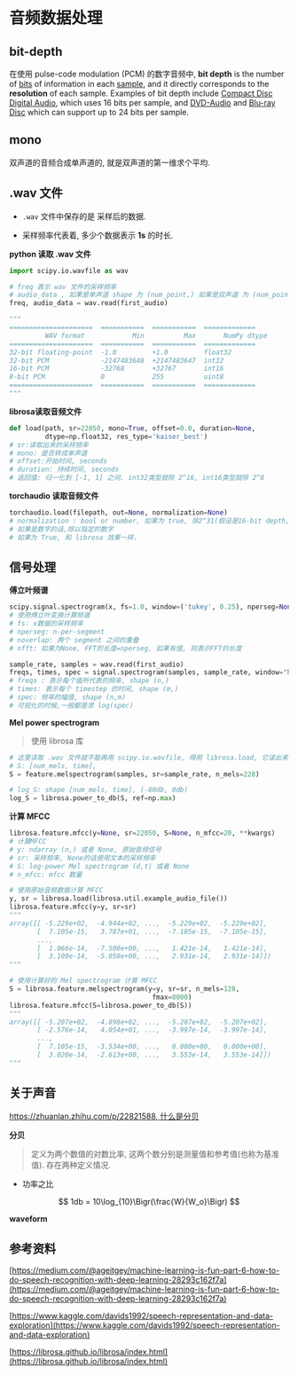 # 音频数据处理



## bit-depth

在使用 pulse-code modulation (PCM) 的数字音频中, **bit depth** is the number of [bits](https://en.wikipedia.org/wiki/Bit) of information in each [sample](https://en.wikipedia.org/wiki/Sampling_(signal_processing)), and it directly corresponds to the **resolution** of each sample. Examples of bit depth include [Compact Disc Digital Audio](https://en.wikipedia.org/wiki/Compact_Disc_Digital_Audio), which uses 16 bits per sample, and [DVD-Audio](https://en.wikipedia.org/wiki/DVD-Audio) and [Blu-ray Disc](https://en.wikipedia.org/wiki/Blu-ray_Disc) which can support up to 24 bits per sample.



## mono

双声道的音频合成单声道的, 就是双声道的第一维求个平均.



## .wav 文件

* `.wav` 文件中保存的是 采样后的数据. 


* 采样频率代表着, 多少个数据表示 **1s** 的时长.



**python 读取 .wav 文件**

```python
import scipy.io.wavfile as wav

# freq 表示 wav 文件的采样频率
# audio_data , 如果是单声道 shape 为 (num_point,) 如果是双声道 为 (num_point, 2)
freq, audio_data = wav.read(first_audio)

"""
=====================  ===========  ===========  =============
         WAV format            Min          Max       NumPy dtype
=====================  ===========  ===========  =============
32-bit floating-point  -1.0         +1.0         float32
32-bit PCM             -2147483648  +2147483647  int32
16-bit PCM             -32768       +32767       int16
8-bit PCM              0            255          uint8
=====================  ===========  ===========  =============
"""
```



**librosa读取音频文件**

```python
def load(path, sr=22050, mono=True, offset=0.0, duration=None,
         dtype=np.float32, res_type='kaiser_best')
# sr:读取出来的采样频率
# mono: 是否转成单声道
# offset:开始时间, seconds
# duration: 持续时间, seconds
# 返回值: 归一化到 [-1, 1] 之间. int32类型就除 2^16, int16类型就除 2^8
```





**torchaudio 读取音频文件**

```python
torchaudio.load(filepath, out=None, normalization=None)
# normalization : bool or number, 如果为 true, 除2^31(假设是16-bit depth, int32类型), 
# 如果是数字的话,除以指定的数字
# 如果为 True, 和 librosa 效果一样.
```



## 信号处理

**傅立叶频谱**

```python
scipy.signal.spectrogram(x, fs=1.0, window=('tukey', 0.25), nperseg=None, noverlap=None, nfft=None, detrend='constant', return_onesided=True, scaling='density', axis=-1, mode='psd')
# 使用傅立叶变换计算频谱
# fs: x数据的采样频率
# nperseg: n-per-segment
# noverlap: 两个 segment 之间的重叠
# nfft: 如果为None, FFT的长度=nperseg, 如果有值, 则表示FFT的长度
```



```python
sample_rate, samples = wav.read(first_audio)
freqs, times, spec = signal.spectrogram(samples, sample_rate, window="hann", nperseg=int(20 / 1e3 * sample_rate),noverlap=int(10 / 1e3 * sample_rate), detrend=False)
# freqs : 表示每个值所代表的频率, shape (n,)
# times: 表示每个 timestep 的时间, shape (m,)
# spec: 频率的幅值, shape (n,m)
# 可视化的时候,一般都是求 log(spec)
```



**Mel power spectrogram**

> 使用 librosa 库

```python
# 这里读取 .wav 文件就不能再用 scipy.io.wavfile, 得用 librosa.load, 它读出来的是归一化后的.
# S: [num_mels, time], 
S = feature.melspectrogram(samples, sr=sample_rate, n_mels=228)

# log_S: shape [num_mels, time], (-80db, 0db)
log_S = librosa.power_to_db(S, ref=np.max)
```



**计算 MFCC**

```python
librosa.feature.mfcc(y=None, sr=22050, S=None, n_mfcc=20, **kwargs)
# 计算MFCC
# y: ndarray (n,) 或者 None, 原始音频信号
# sr: 采样频率, None的话使用文本的采样频率
# S: log-power Mel spectrogram (d,t) 或者 None
# n_mfcc: mfcc 数量
```

```python
# 使用原始音频数据计算 MFCC
y, sr = librosa.load(librosa.util.example_audio_file())
librosa.feature.mfcc(y=y, sr=sr)
"""
array([[ -5.229e+02,  -4.944e+02, ...,  -5.229e+02,  -5.229e+02],
       [  7.105e-15,   3.787e+01, ...,  -7.105e-15,  -7.105e-15],
       ...,
       [  1.066e-14,  -7.500e+00, ...,   1.421e-14,   1.421e-14],
       [  3.109e-14,  -5.058e+00, ...,   2.931e-14,   2.931e-14]])
"""
```

```python
# 使用计算好的 Mel spectrogram 计算 MFCC
S = librosa.feature.melspectrogram(y=y, sr=sr, n_mels=128,
                                    fmax=8000)
librosa.feature.mfcc(S=librosa.power_to_db(S))
"""
array([[ -5.207e+02,  -4.898e+02, ...,  -5.207e+02,  -5.207e+02],
       [ -2.576e-14,   4.054e+01, ...,  -3.997e-14,  -3.997e-14],
       ...,
       [  7.105e-15,  -3.534e+00, ...,   0.000e+00,   0.000e+00],
       [  3.020e-14,  -2.613e+00, ...,   3.553e-14,   3.553e-14]])
"""
```



## 关于声音

[https://zhuanlan.zhihu.com/p/22821588, 什么是分贝](https://zhuanlan.zhihu.com/p/22821588)

**分贝**

> 定义为两个数值的对数比率, 这两个数分别是测量值和参考值(也称为基准值). 存在两种定义情况.

* 功率之比

$$
1db = 10\log_{10}\Bigr(\frac{W}{W_o}\Bigr)
$$

**waveform**









## 参考资料

[https://medium.com/@ageitgey/machine-learning-is-fun-part-6-how-to-do-speech-recognition-with-deep-learning-28293c162f7a](https://medium.com/@ageitgey/machine-learning-is-fun-part-6-how-to-do-speech-recognition-with-deep-learning-28293c162f7a)

[https://www.kaggle.com/davids1992/speech-representation-and-data-exploration](https://www.kaggle.com/davids1992/speech-representation-and-data-exploration)

[https://librosa.github.io/librosa/index.html](https://librosa.github.io/librosa/index.html)